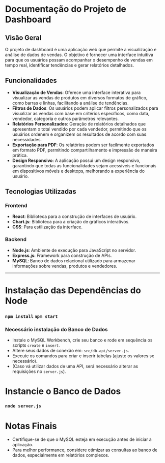 # Documentação do Projeto de Dashboard

## Visão Geral
O projeto de dashboard é uma aplicação web que permite a visualização e análise de dados de vendas. O objetivo é fornecer uma interface intuitiva para que os usuários possam acompanhar o desempenho de vendas em tempo real, identificar tendências e gerar relatórios detalhados.

## Funcionalidades

- **Visualização de Vendas**: Oferece uma interface interativa para visualizar as vendas de produtos em diversos formatos de gráfico, como barras e linhas, facilitando a análise de tendências.
- **Filtros de Dados**: Os usuários podem aplicar filtros personalizados para visualizar as vendas com base em critérios específicos, como data, vendedor, categoria e outros parâmetros relevantes.
- **Relatórios Personalizados**: Geração de relatórios detalhados que apresentam o total vendido por cada vendedor, permitindo que os usuários ordenem e organizem os resultados de acordo com suas necessidades.
- **Exportação para PDF**: Os relatórios podem ser facilmente exportados em formato PDF, permitindo compartilhamento e impressão de maneira prática.
- **Design Responsivo**: A aplicação possui um design responsivo, garantindo que todas as funcionalidades sejam acessíveis e funcionais em dispositivos móveis e desktops, melhorando a experiência do usuário.


## Tecnologias Utilizadas

### Frontend
- **React**: Biblioteca para a construção de interfaces de usuário.
- **Chart.js**: Biblioteca para a criação de gráficos interativos.
- **CSS**: Para estilização da interface.

### Backend
- **Node.js**: Ambiente de execução para JavaScript no servidor.
- **Express.js**: Framework para construção de APIs.
- **MySQL**: Banco de dados relacional utilizado para armazenar informações sobre vendas, produtos e vendedores.

-----------------------------------------
# Instalação das Dependências do Node
### `npm install` `npm start`

### Necessário instalação do Banco de Dados
- Instale o MySQL Workbench, crie seu banco e rode em sequência os scripts `create` e `insert`.
- Altere seus dados de conexão em: `src/db-api/server.js`.
- Execute os comandos para criar e inserir tabelas (ajuste os valores se necessário).
- (Caso vá utilizar dados de uma API, será necessário alterar as requisições no `server.js`).

# Instancie o Banco de Dados
### `node server.js`

# Notas Finais
- Certifique-se de que o MySQL esteja em execução antes de iniciar a aplicação.
- Para melhor performance, considere otimizar as consultas ao banco de dados, especialmente em relatórios complexos.
